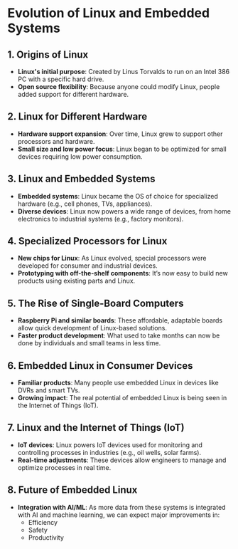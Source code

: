 # Evolution of Linux and Embedded Systems

## 1. Origins of Linux
- **Linux's initial purpose**: Created by Linus Torvalds to run on an Intel 386 PC with a specific hard drive.
- **Open source flexibility**: Because anyone could modify Linux, people added support for different hardware.

## 2. Linux for Different Hardware
- **Hardware support expansion**: Over time, Linux grew to support other processors and hardware.
- **Small size and low power focus**: Linux began to be optimized for small devices requiring low power consumption.

## 3. Linux and Embedded Systems
- **Embedded systems**: Linux became the OS of choice for specialized hardware (e.g., cell phones, TVs, appliances).
- **Diverse devices**: Linux now powers a wide range of devices, from home electronics to industrial systems (e.g., factory monitors).

## 4. Specialized Processors for Linux
- **New chips for Linux**: As Linux evolved, special processors were developed for consumer and industrial devices.
- **Prototyping with off-the-shelf components**: It’s now easy to build new products using existing parts and Linux.

## 5. The Rise of Single-Board Computers
- **Raspberry Pi and similar boards**: These affordable, adaptable boards allow quick development of Linux-based solutions.
- **Faster product development**: What used to take months can now be done by individuals and small teams in less time.

## 6. Embedded Linux in Consumer Devices
- **Familiar products**: Many people use embedded Linux in devices like DVRs and smart TVs.
- **Growing impact**: The real potential of embedded Linux is being seen in the Internet of Things (IoT).

## 7. Linux and the Internet of Things (IoT)
- **IoT devices**: Linux powers IoT devices used for monitoring and controlling processes in industries (e.g., oil wells, solar farms).
- **Real-time adjustments**: These devices allow engineers to manage and optimize processes in real time.

## 8. Future of Embedded Linux
- **Integration with AI/ML**: As more data from these systems is integrated with AI and machine learning, we can expect major improvements in:
  - Efficiency
  - Safety
  - Productivity
